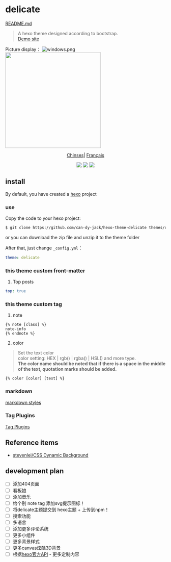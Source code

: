# delicate

[README.md](/README.md)
> A hexo theme designed according to bootstrap.  
> [Demo site](https://kartjim.top/delicate)

Picture display：
![windows.png](https://i.loli.net/2021/12/03/GA4w2UKWH5eTztq.png)
<img src="https://i.loli.net/2021/12/03/PfuclAIjFxDqvwJ.jpg" width=300/>

<div align="center">

[Chinses](/README.md)| [Français](/README_fr.md)

</div>

<div align="center">
<a href="https://nodejs.org"><img src="https://img.shields.io/badge/node-%3E%3D10.9.0-blue"></a>
<a href="https://hexo.io"><img src="https://img.shields.io/badge/hexo-4.3.0-brightgreen"></a>
<a href="https://github.com/can-dy-jack/hexo-theme-delicate/blob/master/LICENSE"><img src="https://img.shields.io/badge/license-MIT-orange"></a>
</div>

## install

By default, you have created a [hexo](https://hexo.io) project

### use

Copy the code to your hexo project:

```bash
$ git clone https://github.com/can-dy-jack/hexo-theme-delicate themes/delicate
```

or you can download the zip file and unzip it to the theme folder

After that, just change `_config.yml`：

```yml
theme: delicate
```

### this theme custom front-matter

1. Top posts

```yml
top: true
```

### this theme custom tag

1. note

```ejs
{% note [class] %}
note-info
{% endnote %}
```

2. color

> Set the text color  
> color setting: HEX | rgb() | rgba() | HSL() and more type.  
> **The color name should be noted that if there is a space in the middle of the text, quotation marks should be added.**

```ejs
{% color [color] [text] %}
```

### markdown

[markdown styles](https://kartjim.top/delicate/2021/11/14/markdown%E6%B5%8B%E8%AF%95%E6%96%87%E4%BB%B6/)

### Tag Plugins

[Tag Plugins](https://kartjim.top/delicate/2021/11/12/code-test/)

## Reference items

- [stevenlei/CSS Dynamic Background](https://codepen.io/stevenlei/pen/ZEJxXGL?editors=1100)

## development plan

- [ ] 添加404页面
- [ ] 看板娘
- [ ] 添加音乐
- [ ] 给个别 note tag 添加svg提示图标！
- [ ] 将delicate主题提交到 hexo主题 + 上传到npm！
- [ ] 搜索功能
- [ ] 多语言
- [ ] 添加更多评论系统
- [ ] 更多小组件
- [ ] 更多背景样式
- [ ] 更多canvas炫酷3D背景
- [ ] 根据[hexo官方API](https://hexo.io/zh-cn/api/) - 更多定制内容
